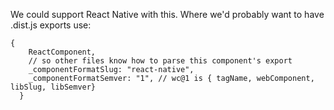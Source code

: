We could support React Native with this. Where we'd probably want to have .dist.js exports use:

```
{
    ReactComponent,
    // so other files know how to parse this component's export
    _componentFormatSlug: "react-native",
    _componentFormatSemver: "1", // wc@1 is { tagName, webComponent, libSlug, libSemver}
  }
```